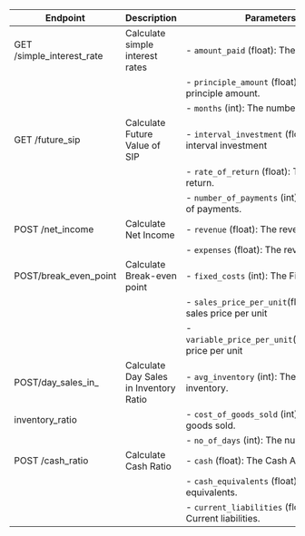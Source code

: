 | Endpoint                  | Description                            | Parameters                                                     |
|---------------------------|----------------------------------------|----------------------------------------------------------------|
| GET /simple_interest_rate | Calculate simple interest rates        | - `amount_paid` (float): The amount paid.                      |
|                           |                                        | - `principle_amount` (float): The principle amount.            |
|                           |                                        | - `months` (int): The number of months.                        |
| GET /future_sip           | Calculate Future Value of SIP          | - `interval_investment` (float): The interval investment       |
|                           |                                        | - `rate_of_return` (float): The rate of return.                |
|                           |                                        | - `number_of_payments` (int): The number of payments.          |
|  POST /net_income         | Calculate Net Income                   | - `revenue` (float): The revenue.                              |
|                           |                                        | - `expenses` (float): The revenue.                             |
|  POST/break_even_point    | Calculate Break-even point             | - `fixed_costs` (int): The Fixed Cost                          |
|                           |                                        | - `sales_price_per_unit`(float):The sales price per unit       |
|                           |                                        | - `variable_price_per_unit`(float):variable price per unit     |
|POST/day_sales_in_         | Calculate Day Sales in Inventory Ratio | - `avg_inventory` (int): The average inventory.                |
|inventory_ratio            |                                        | - `cost_of_goods_sold` (int):The cost of goods sold.           |
|                           |                                        | - `no_of_days` (int): The number of days.                      |
| POST /cash_ratio          | Calculate Cash Ratio                   | - `cash` (float): The Cash Amount                              |
|                           |                                        | - `cash_equivalents` (float): The cash equivalents.            |
|                           |                                        | - `current_liabilities` (float):The Current liabilities.       |
